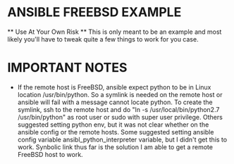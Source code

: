 # ANSIBLE FREEBSD EXAMPLE
** Use At Your Own Risk **
This is only meant to be an example and most likely you'll have to tweak quite a few things to work for you case.
 
# IMPORTANT NOTES
- If the remote host is FreeBSD, ansible expect python to be in Linux location /usr/bin/python.  So a symlink is needed on the remote host or ansible will fail with a message cannot locate python. To create the symlink, ssh to the remote host and do "ln -s /usr/local/bin/python2.7 /usr/bin/python" as root user or sudo with super user privilege. Others suggested setting python env, but it was not clear whether on the ansible config or the remote hosts. Some suggested setting ansible config variable ansibl_python_interpreter variable, but I didn't get this to work.  Synbolic link thus far is the solution I am able to get a remote FreeBSD host to work.
